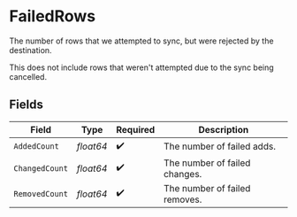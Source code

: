 # FailedRows

The number of rows that we attempted to sync, but were rejected by the
destination.

This does not include rows that weren't attempted due to the sync being
cancelled.


## Fields

| Field                         | Type                          | Required                      | Description                   |
| ----------------------------- | ----------------------------- | ----------------------------- | ----------------------------- |
| `AddedCount`                  | *float64*                     | :heavy_check_mark:            | The number of failed adds.    |
| `ChangedCount`                | *float64*                     | :heavy_check_mark:            | The number of failed changes. |
| `RemovedCount`                | *float64*                     | :heavy_check_mark:            | The number of failed removes. |